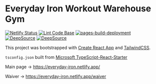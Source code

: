 # Everyday Iron Workout Warehouse Gym

[![Netlify Status](https://api.netlify.com/api/v1/badges/9d44cc00-c431-4ceb-bd4c-6118f369f7f5/deploy-status)](https://app.netlify.com/sites/everyday-iron-test/deploys)
[![Lint Code Base](https://github.com/milliorn/Everyday-Iron/actions/workflows/super-linter.yml/badge.svg)](https://github.com/milliorn/Everyday-Iron/actions/workflows/super-linter.yml)
[![pages-build-deployment](https://github.com/milliorn/Everyday-Iron/actions/workflows/pages/pages-build-deployment/badge.svg)](https://github.com/milliorn/Everyday-Iron/actions/workflows/pages/pages-build-deployment)
[![DeepSource](https://deepsource.io/gh/milliorn/Everyday-Iron.svg/?label=active+issues&show_trend=true&token=kxfzo8Pl3O8GBKBw5KxJl6F0)](https://deepsource.io/gh/milliorn/Everyday-Iron/?ref=repository-badge)
[![DeepSource](https://deepsource.io/gh/milliorn/Everyday-Iron.svg/?label=resolved+issues&show_trend=true&token=kxfzo8Pl3O8GBKBw5KxJl6F0)](https://deepsource.io/gh/milliorn/Everyday-Iron/?ref=repository-badge)

This project was bootstrapped with [Create React App](https://create-react-app.dev/docs/adding-typescript/) and [TailwindCSS](https://tailwindcss.com/docs/guides/create-react-app).

`tsconfig.json` built from [Microsoft TypeScript-React-Starter](https://github.com/microsoft/TypeScript-React-Starter/blob/master/tsconfig.json)

Main page -> <https://everyday-iron.netlify.app/>

Waiver -> <https://everyday-iron.netlify.app/waiver>
